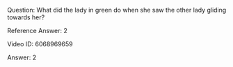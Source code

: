 Question: What did the lady in green do when she saw the other lady gliding towards her?

Reference Answer: 2

Video ID: 6068969659

Answer: 2

